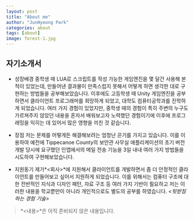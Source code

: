 ```yaml
---
layout: post
title: "About me"
author: "JunHyeong Park"
categories: about
tags: [about]
image: forest-1.jpg
---
```


## 자기소개서

* 성장배경
중학생 때 LUA로 스크립트를 작성 가능한 게임엔진을 몇 달간 사용해 본 적이 있었는데, 만들어낸 결과물이 만족스럽지 못해서 어떻게 하면 생각한 대로 구현하는 방법들을 공부해보았습니다. 이후에도 고등학생 때 Unity 게임엔진을 공부하면서 클라이언트 프로그래머를 희망하게 되었고, 대학도 컴퓨터공학과를 진학하게 되었습니다. 여러 가지 경험이 있었지만, 중학생 때의 경험이 특히 주변의 누구도 가르쳐주지 않았던 내용을 혼자서 배워보고자 노력했던 경험이기에 이후에 프로그래밍을 익히는 데 있어서 많은 영향을 끼친 것 같습니다.

* 장점
저는 문제를 어떻게든 해결해보려는 엄청난 끈기를 가지고 있습니다. 이를 이용하여 예전에 Tippecanoe County의 보안관 사무실 애플리케이션의 초기 버전 개발 당시에 요구했던 인앱에서의 메일 전송 기능을 3일 내내 여러 가지 방법들을 시도하여 구현해보았습니다.

* 지원동기
제가*<회사>*에 지원해서 클라이언트를 개발하면서 좀 더 안정적인 클라이언트를 만들어보고 싶어서 지원하게 되었습니다. 이를 위해서는 컴퓨터 구조에 대한 전반적인 지식과 디자인 패턴, 자료 구조 등 여러 가지 기반이 필요하고 저는 이러한 내용을 학교뿐만이 아니라 개인적으로도 별도의 공부를 하였습니다. *<뒷받침하는 경험 기술>*

>*<내용>*은 아직 준비되지 않은 내용입니다.

